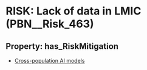 # RISK: __Lack of data in LMIC__ (PBN__Risk_463)

## Property: has_RiskMitigation

* [Cross-population AI models](PBN__RiskMitigation_653)

